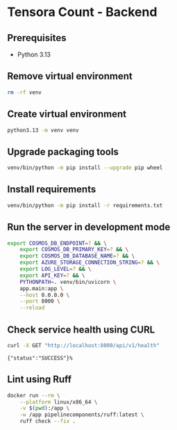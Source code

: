 # Tensora Count - Backend

## Prerequisites

- Python 3.13

## Remove virtual environment

```sh
rm -rf venv
```

## Create virtual environment

```sh
python3.13 -m venv venv
```

## Upgrade packaging tools

```sh
venv/bin/python -m pip install --upgrade pip wheel
```

## Install requirements

```sh
venv/bin/python -m pip install -r requirements.txt
```

## Run the server in development mode

```sh
export COSMOS_DB_ENDPOINT=? && \
    export COSMOS_DB_PRIMARY_KEY=? && \
    export COSMOS_DB_DATABASE_NAME=? && \
    export AZURE_STORAGE_CONNECTION_STRING=? && \
    export LOG_LEVEL=? && \
    export API_KEY=? && \
    PYTHONPATH=. venv/bin/uvicorn \
    app.main:app \
    --host 0.0.0.0 \
    --port 8000 \
    --reload
```

## Check service health using CURL

```sh
curl -X GET "http://localhost:8000/api/v1/health"
```

```
{"status":"SUCCESS"}%
```

## Lint using Ruff

```sh
docker run --rm \
    --platform linux/x86_64 \
    -v $(pwd):/app \
    -w /app pipelinecomponents/ruff:latest \
    ruff check --fix .
```

